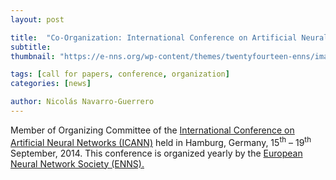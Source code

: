 ```yaml
---
layout: post

title:  "Co-Organization: International Conference on Artificial Neural Networks (ICANN)"
subtitle: 
thumbnail: "https://e-nns.org/wp-content/themes/twentyfourteen-enns/images/logo.png"

tags: [call for papers, conference, organization]
categories: [news]

author: Nicolás Navarro-Guerrero
---
```


Member of Organizing Committee of the <a href="https://e-nns.org/icanns/2014-2/" target="_blank">International Conference on Artificial Neural Networks (ICANN)</a> held in Hamburg, Germany, 15<sup>th</sup> &ndash; 19<sup>th</sup> September, 2014. This conference is organized yearly by the <a href="https://e-nns.org/" target="_blank">European Neural Network Society (ENNS).</a>

<!--more-->

